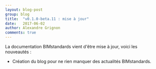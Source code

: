 ```yaml
---
layout: blog-post
group: blog
title:  "v0.1.0-beta.11 : mise à jour"
date:   2017-06-02
author: Alexandre Grignon
comments: true
---
```


La documentation BIMstandards vient d'être mise à jour, voici les nouveautés :

- Création du blog pour ne rien manquer des actualités BIMstandards.
